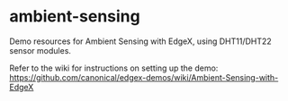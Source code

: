 # ambient-sensing
Demo resources for Ambient Sensing with EdgeX, using DHT11/DHT22 sensor modules.

Refer to the wiki for instructions on setting up the demo: https://github.com/canonical/edgex-demos/wiki/Ambient-Sensing-with-EdgeX
